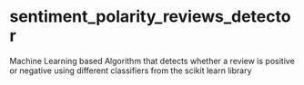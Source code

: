 # sentiment_polarity_reviews_detector

Machine Learning based Algorithm that detects whether a review is positive or negative using different classifiers from the scikit learn library
